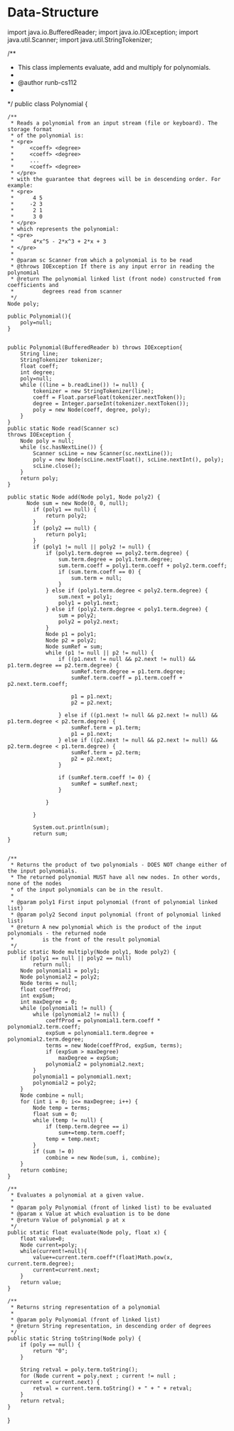 # Data-Structure
import java.io.BufferedReader;
import java.io.IOException;
import java.util.Scanner;
import java.util.StringTokenizer;

/**
 * This class implements evaluate, add and multiply for polynomials.
 * 
 * @author runb-cs112
 *
 */
public class Polynomial {
	
	/**
	 * Reads a polynomial from an input stream (file or keyboard). The storage format
	 * of the polynomial is:
	 * <pre>
	 *     <coeff> <degree>
	 *     <coeff> <degree>
	 *     ...
	 *     <coeff> <degree>
	 * </pre>
	 * with the guarantee that degrees will be in descending order. For example:
	 * <pre>
	 *      4 5
	 *     -2 3
	 *      2 1
	 *      3 0
	 * </pre>
	 * which represents the polynomial:
	 * <pre>
	 *      4*x^5 - 2*x^3 + 2*x + 3 
	 * </pre>
	 * 
	 * @param sc Scanner from which a polynomial is to be read
	 * @throws IOException If there is any input error in reading the polynomial
	 * @return The polynomial linked list (front node) constructed from coefficients and
	 *         degrees read from scanner
	 */
	Node poly;
	
	public Polynomial(){
		poly=null;
	}
	
	
	public Polynomial(BufferedReader b) throws IOException{
		String line;
		StringTokenizer tokenizer;
		float coeff;
		int degree;
		poly=null;
		while ((line = b.readLine()) != null) {
			tokenizer = new StringTokenizer(line);
			coeff = Float.parseFloat(tokenizer.nextToken());
			degree = Integer.parseInt(tokenizer.nextToken());
			poly = new Node(coeff, degree, poly);
		}
	}
	public static Node read(Scanner sc) 
	throws IOException {
		Node poly = null;
		while (sc.hasNextLine()) {
			Scanner scLine = new Scanner(sc.nextLine());
			poly = new Node(scLine.nextFloat(), scLine.nextInt(), poly);
			scLine.close();
		}
		return poly;
	}
	
	public static Node add(Node poly1, Node poly2) {
	      Node sum = new Node(0, 0, null);
	        if (poly1 == null) {
	            return poly2;
	        }
	        if (poly2 == null) {
	            return poly1;
	        }
	        if (poly1 != null || poly2 != null) {
	            if (poly1.term.degree == poly2.term.degree) {
	            	sum.term.degree = poly1.term.degree;
	            	sum.term.coeff = poly1.term.coeff + poly2.term.coeff;
	                if (sum.term.coeff == 0) {
	                	sum.term = null;
	                }
	            } else if (poly1.term.degree < poly2.term.degree) {
	            	sum.next = poly1;
	                poly1 = poly1.next;
	            } else if (poly2.term.degree < poly1.term.degree) {
	            	sum = poly2;
	                poly2 = poly2.next;
	            }
	            Node p1 = poly1;
	            Node p2 = poly2;
	            Node sumRef = sum;
	            while (p1 != null || p2 != null) {
	                if ((p1.next != null && p2.next != null) && p1.term.degree == p2.term.degree) {
	                    sumRef.term.degree = p1.term.degree;
	                    sumRef.term.coeff = p1.term.coeff + p2.next.term.coeff;
	 
	                    p1 = p1.next;
	                    p2 = p2.next;
	 
	                } else if ((p1.next != null && p2.next != null) && p1.term.degree < p2.term.degree) {
	                    sumRef.term = p1.term;
	                    p1 = p1.next;
	                } else if ((p2.next != null && p2.next != null) && p2.term.degree < p1.term.degree) {
	                    sumRef.term = p2.term;
	                    p2 = p2.next;
	                }
	 
	                if (sumRef.term.coeff != 0) {
	                    sumRef = sumRef.next;
	                }
	 
	            }
	 
	        }
	 
	        System.out.println(sum);
	        return sum;
	}
	 
	
	/**
	 * Returns the product of two polynomials - DOES NOT change either of the input polynomials.
	 * The returned polynomial MUST have all new nodes. In other words, none of the nodes
	 * of the input polynomials can be in the result.
	 * 
	 * @param poly1 First input polynomial (front of polynomial linked list)
	 * @param poly2 Second input polynomial (front of polynomial linked list)
	 * @return A new polynomial which is the product of the input polynomials - the returned node
	 *         is the front of the result polynomial
	 */
	public static Node multiply(Node poly1, Node poly2) {
		if (poly1 == null || poly2 == null)
	        return null;
	    Node polynomial1 = poly1;
	    Node polynomial2 = poly2;
	    Node terms = null;
	    float coeffProd;
	    int expSum;
	    int maxDegree = 0;
	    while (polynomial1 != null) {
	        while (polynomial2 != null) {
	            coeffProd = polynomial1.term.coeff * polynomial2.term.coeff;
	            expSum = polynomial1.term.degree + polynomial2.term.degree;
	            terms = new Node(coeffProd, expSum, terms);
	            if (expSum > maxDegree)
	                maxDegree = expSum;
	            polynomial2 = polynomial2.next;
	        }
	        polynomial1 = polynomial1.next;
	        polynomial2 = poly2;
	    }
	    Node combine = null;
	    for (int i = 0; i<= maxDegree; i++) {
	        Node temp = terms;
	        float sum = 0;
	        while (temp != null) {
	            if (temp.term.degree == i)
	            	sum+=temp.term.coeff;
	            temp = temp.next;
	        }
	        if (sum != 0)
	        	combine = new Node(sum, i, combine);
	    }
	    return combine;
	}
		
	/**
	 * Evaluates a polynomial at a given value.
	 * 
	 * @param poly Polynomial (front of linked list) to be evaluated
	 * @param x Value at which evaluation is to be done
	 * @return Value of polynomial p at x
	 */
	public static float evaluate(Node poly, float x) {
		float value=0;
		Node current=poly;
		while(current!=null){
			value+=current.term.coeff*(float)Math.pow(x, current.term.degree);
			current=current.next;
		}
		return value;
	}
	
	/**
	 * Returns string representation of a polynomial
	 * 
	 * @param poly Polynomial (front of linked list)
	 * @return String representation, in descending order of degrees
	 */
	public static String toString(Node poly) {
		if (poly == null) {
			return "0";
		} 
		
		String retval = poly.term.toString();
		for (Node current = poly.next ; current != null ;
		current = current.next) {
			retval = current.term.toString() + " + " + retval;
		}
		return retval;
	}	
}
